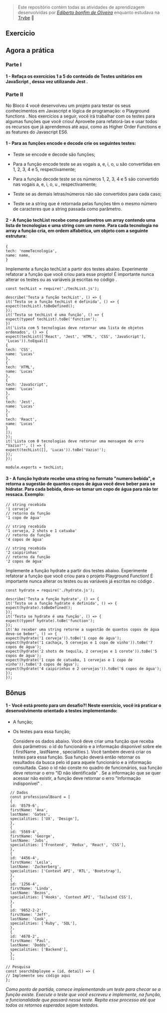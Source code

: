 > Este repositório contém todas as atividades de aprendizagem desenvolvidas por _[Ediberto bonfim de Oliveira](https://www.linkedin.com/in/ediberto-b-oliveira-872926178/)_ enquanto estudava na [Trybe](https://www.betrybe.com/) :rocket:

## Exercicio

## Agora a prática

### Parte I

#### 1 - Refaça os exercícios 1 a 5 do conteúdo de Testes unitários em JavaScript , dessa vez utilizando Jest .

### Parte II

No Bloco 4 você desenvolveu um projeto para testar os seus conhecimentos em Javascript e lógica de programação: o Playground functions . Nos exercícios a seguir, você irá trabalhar com os testes para algumas funções que você criou! Aproveite para refatorá-las e usar todos os recursos que já aprendemos até aqui, como as Higher Order Functions e as features do Javascript ES6.

#### 1 - Para as funções encode e decode crie os seguintes testes:

- Teste se encode e decode são funções;

- Para a função encode teste se as vogais a, e, i, o, u são convertidas em 1, 2, 3, 4 e 5, respectivamente;

- Para a função decode teste se os números 1, 2, 3, 4 e 5 são convertido nas vogais a, e, i, o, u , respectivamente;

- Teste se as demais letras/números não são convertidos para cada caso;

- Teste se a string que é retornada pelas funções têm o mesmo número de caracteres que a string passada como parâmetro.

#### 2 - A função techList recebe como parâmetros um array contendo uma lista de tecnologias e uma string com um nome. Para cada tecnologia no array a função cria, em ordem alfabética, um objeto com a seguinte estrutura:

```
{
tech: 'nomeTecnologia',
name: name,
}
```

Implemente a função techList a partir dos testes abaixo. Experimente refatorar a função que você criou para esse projeto! É importante nunca alterar os testes ou as variáveis já escritas no código .

```
const techList = require('./techList.js');

describe('Testa a função techList', () => {
it('Testa se a função techList é definida', () => {
expect(techList).toBeDefined();
});
it('Testa se techList é uma função', () => {
expect(typeof techList).toBe('function');
})
it('Lista com 5 tecnologias deve retornar uma lista de objetos ordenados', () => {
expect(techList(['React', 'Jest', 'HTML', 'CSS', 'JavaScript'], 'Lucas')).toEqual([
{
tech: 'CSS',
name: 'Lucas'
},
{
tech: 'HTML',
name: 'Lucas'
},
{
tech: 'JavaScript',
name: 'Lucas'
},
{
tech: 'Jest',
name: 'Lucas'
},
{
tech: 'React',
name: 'Lucas'
}
]);
});
it('Lista com 0 tecnologias deve retornar uma mensagem de erro "Vazio!"', () => {
expect(techList([], 'Lucas')).toBe('Vazio!');
});
});

module.exports = techList;
```

#### 3 - A função hydrate recebe uma string no formato "numero bebida", e retorna a sugestão de quantos copos de água você deve beber para se hidratar. Para cada bebida, deve-se tomar um copo de água para não ter ressaca. Exemplo:

```
// string recebida
'1 cerveja'
// retorno da função
'1 copo de água'

// string recebida
'1 cerveja, 2 shots e 1 catuaba'
// retorno da função
'4 copos de água'

// string recebida
'2 caipirinhas'
// retorno da função
'2 copos de água'
```

Implemente a função hydrate a partir dos testes abaixo. Experimente refatorar a função que você criou para o projeto Playground Function! É importante nunca alterar os testes ou as variáveis já escritas no código .

```
const hydrate = require('./hydrate.js');

describe('Testa a função hydrate', () => {
it('Testa se a função hydrate é definida', () => {
expect(hydrate).toBeDefined();
});
it('Testa se hydrate é uma função', () => {
expect(typeof hydrate).toBe('function');
});
it('Ao receber uma string retorne a sugestão de quantos copos de água deve-se beber', () => {
expect(hydrate('1 cerveja')).toBe('1 copo de água');
expect(hydrate('1 cachaça, 5 cervejas e 1 copo de vinho')).toBe('7 copos de água');
expect(hydrate('2 shots de tequila, 2 cervejas e 1 corote')).toBe('5 copos de água');
expect(hydrate('1 copo de catuaba, 1 cervejas e 1 copo de vinho')).toBe('3 copos de água');
expect(hydrate('4 caipirinhas e 2 cervejas')).toBe('6 copos de água');
});
});
```

## Bônus

#### 1 - Você está pronto para um desafio?! Neste exercício, você irá praticar o desenvolvimento orientado a testes implementando:

- A função;
- Os testes para essa função;

  Considere os dados abaixo. Você deve criar uma função que receba dois parâmetros: o id do funcionário e a informação disponível sobre ele ( firstName , lastName , specialities ). Você também deverá criar os testes para essa função. Sua função deverá então retornar os resultados da busca pelo id para aquele funcionário e a informação consultada. Caso o id não conste no quadro de funcionários, sua função deve retornar o erro "ID não identificada" . Se a informação que se quer acessar não existir, a função deve retornar o erro "Informação indisponível" .

```
  // Dados
  const professionalBoard = [
  {
  id: '8579-6',
  firstName: 'Ana',
  lastName: 'Gates',
  specialities: ['UX', 'Design'],
  },
  {
  id: '5569-4',
  firstName: 'George',
  lastName: 'Jobs',
  specialities: ['Frontend', 'Redux', 'React', 'CSS'],
  },
  {
  id: '4456-4',
  firstName: 'Leila',
  lastName: 'Zuckerberg',
  specialities: ['Context API', 'RTL', 'Bootstrap'],
  },
  {
  id: '1256-4',
  firstName: 'Linda',
  lastName: 'Bezos',
  specialities: ['Hooks', 'Context API', 'Tailwind CSS'],
  },
  {
  id: '9852-2-2',
  firstName: 'Jeff',
  lastName: 'Cook',
  specialities: ['Ruby', 'SQL'],
  },
  {
  id: '4678-2',
  firstName: 'Paul',
  lastName: 'Dodds',
  specialities: ['Backend'],
  },
  ];

// Pesquisa
const searchEmployee = (id, detail) => {
// Implemente seu código aqui
};
```

_Como ponto de partida, comece implementando um teste para checar se a função existe. Execute o teste que você escreveu e implemente, na função, a funcionalidade que passará nesse teste. Repita esse processo até que todos os retornos esperados sejam testados._

